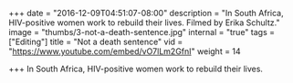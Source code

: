 +++
date = "2016-12-09T04:51:07-08:00"
description = "In South Africa, HIV-positive women work to rebuild their lives. Filmed by Erika Schultz."
image = "thumbs/3-not-a-death-sentence.jpg"
internal = "true"
tags = ["Editing"]
title = "Not a death sentence"
vid = "https://www.youtube.com/embed/vO7lLm2GfnI"
weight = 14

+++
In South Africa, HIV-positive women work to rebuild their lives.